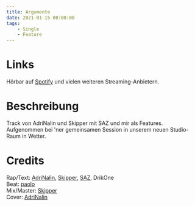 ```yaml
---
title: Argumente
date: 2021-01-15 00:00:00
tags:
    - Single
    - Feature
---
```


# Links

Hörbar auf [Spotify](https://open.spotify.com/track/33yqKhijAuPoEOIWLMMe2b?si=a5577add8c404f6f) und vielen weiteren Streaming-Anbietern.

# Beschreibung

Track von AdriNalin und Skipper mit SAZ und mir als Features. Aufgenommen bei 'ner gemeinsamen Session in unserem neuen Studio-Raum in Wetter.

# Credits

Rap/Text: [AdriNalin](https://www.instagram.com/adrinalin_endlos/), [Skipper](https://www.instagram.com/skipperoriginal/), [SAZ](https://www.instagram.com/sazxiooo/), DrikOne  
Beat: [paolo](https://www.instagram.com/hipaoloo/)  
Mix/Master: [Skipper](https://www.instagram.com/skipperoriginal/)  
Cover: [AdriNalin](https://www.instagram.com/adrinalin_endlos/)  